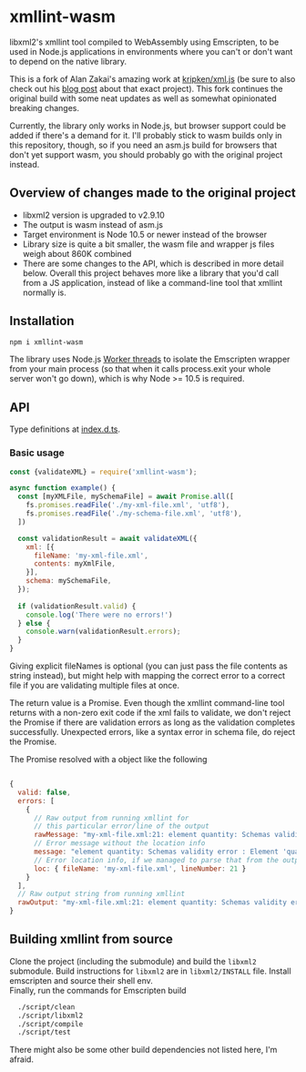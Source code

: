 # xmllint-wasm

libxml2's xmllint tool compiled to WebAssembly using Emscripten, to be used
in Node.js applications in environments where you can't or don't want to
depend on the native library.

This is a fork of Alan Zakai's amazing work at
[kripken/xml.js](https://github.com/kripken/xml.js)
(be sure to also check out his [blog post](http://mozakai.blogspot.com/2012/03/howto-port-cc-library-to-javascript.html) about
that exact project).
This fork continues the original build with some neat updates
as well as somewhat opinionated breaking changes.

Currently, the library only works in Node.js, but browser support could be
added if there's a demand for it. I'll probably stick to wasm builds only in
this repository, though, so if you need an asm.js build for browsers that
don't yet support wasm, you should probably go with the original project
instead.

## Overview of changes made to the original project

* libxml2 version is upgraded to v2.9.10
* The output is wasm instead of asm.js
* Target environment is Node 10.5 or newer instead of the browser
* Library size is quite a bit smaller, the wasm file and wrapper js files
  weigh about 860K combined
* There are some changes to the API, which is described in more detail
  below. Overall this project behaves more like a library that you'd call from
  a JS application, instead of like a command-line tool that xmllint normally is.

## Installation
```sh
npm i xmllint-wasm
```
The library uses Node.js [Worker threads](https://nodejs.org/api/worker_threads.html)
to isolate the Emscripten wrapper from your main process (so that
when it calls process.exit your whole server won't go down), which is
why Node >= 10.5 is required.

## API

Type definitions at [index.d.ts](index.d.ts).

### Basic usage
```javascript
const {validateXML} = require('xmllint-wasm');

async function example() {
  const [myXMLFile, mySchemaFile] = await Promise.all([
    fs.promises.readFile('./my-xml-file.xml', 'utf8'),
    fs.promises.readFile('./my-schema-file.xml', 'utf8'),
  ])

  const validationResult = await validateXML({
    xml: [{
      fileName: 'my-xml-file.xml',
      contents: myXmlFile,
    }],
    schema: mySchemaFile,
  });
  
  if (validationResult.valid) {
    console.log('There were no errors!')
  } else {
    console.warn(validationResult.errors);
  }
}

```
Giving explicit fileNames is optional (you can just pass the file contents
as string instead), but might help with mapping the correct error to a correct
file if you are validating multiple files at once. 

The return value is a Promise. Even though the xmllint command-line tool
returns with a non-zero exit code if the xml fails to validate, we
don't reject the Promise if there are validation errors as long as
the validation completes successfully. Unexpected errors, like
a syntax error in schema file, do reject the Promise.

The Promise resolved with a object like the following

```javascript

{
  valid: false,
  errors: [
    {
      // Raw output from running xmllint for
      // this particular error/line of the output
      rawMessage: "my-xml-file.xml:21: element quantity: Schemas validity error : Element 'quantity': [facet 'maxExclusive'] The value '1000' must be less than '100'.",
      // Error message without the location info
      message: "element quantity: Schemas validity error : Element 'quantity': [facet 'maxExclusive'] The value '1000' must be less than '100'.",
      // Error location info, if we managed to parse that from the output (null otherwise)
      loc: { fileName: 'my-xml-file.xml', lineNumber: 21 }
    }
  ],
  // Raw output string from running xmllint
  rawOutput: "my-xml-file.xml:21: element quantity: Schemas validity error ...",
}
```

## Building xmllint from source

Clone the project (including the submodule) and build
the `libxml2` submodule. Build instructions for `libxml2`
are in `libxml2/INSTALL` file.
Install emscripten and source their shell env.  
Finally, run the commands for Emscripten build

```sh
  ./script/clean
  ./script/libxml2
  ./script/compile
  ./script/test
```
There might also be some other build dependencies not listed here, I'm afraid.
